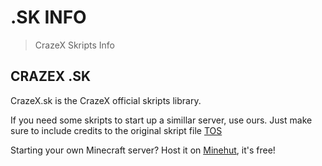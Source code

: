 # .SK INFO
> CrazeX Skripts Info

## CRAZEX .SK
CrazeX.sk is the CrazeX official skripts library.  

If you need some skripts to start up a simillar server, use ours. Just make sure to include credits to the original skript file [TOS](https://github.com/CrazeXMC/skripts/tree/master/TOS.md)  

Starting your own Minecraft server? Host it on [Minehut](https://minehut.com), it's free!
